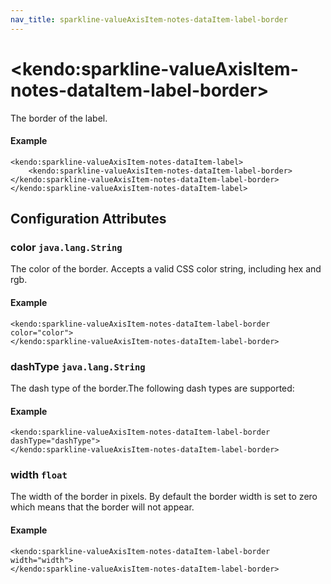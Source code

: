 ```yaml
---
nav_title: sparkline-valueAxisItem-notes-dataItem-label-border
---
```


# \<kendo:sparkline-valueAxisItem-notes-dataItem-label-border\>

The border of the label.

#### Example
    <kendo:sparkline-valueAxisItem-notes-dataItem-label>
        <kendo:sparkline-valueAxisItem-notes-dataItem-label-border></kendo:sparkline-valueAxisItem-notes-dataItem-label-border>
    </kendo:sparkline-valueAxisItem-notes-dataItem-label>

## Configuration Attributes

### color `java.lang.String`

The color of the border. Accepts a valid CSS color string, including hex and rgb.

#### Example
    <kendo:sparkline-valueAxisItem-notes-dataItem-label-border color="color">
    </kendo:sparkline-valueAxisItem-notes-dataItem-label-border>

### dashType `java.lang.String`

The dash type of the border.The following dash types are supported:

#### Example
    <kendo:sparkline-valueAxisItem-notes-dataItem-label-border dashType="dashType">
    </kendo:sparkline-valueAxisItem-notes-dataItem-label-border>

### width `float`

The width of the border in pixels. By default the border width is set to zero which means that the border will not appear.

#### Example
    <kendo:sparkline-valueAxisItem-notes-dataItem-label-border width="width">
    </kendo:sparkline-valueAxisItem-notes-dataItem-label-border>

